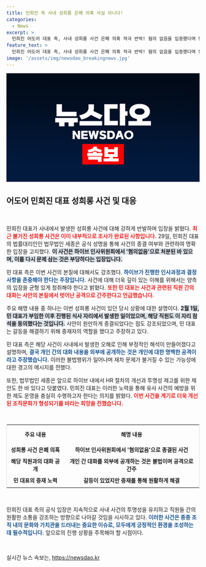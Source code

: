 ```yaml
---
title: 민희진 측 사내 성희롱 은폐 의혹 사실 아니다!
categories:
  - News
excerpt: >
  민희진 어도어 대표 측, 사내 성희롱 사건 은폐 의혹 적극 반박! 혐의 없음을 입증했다며 법률팀의 공식 입장 발표. 사건의 진실과 개인 정보 유출의 위험성에 대해 고발하면서 논란의 중심에 서다. 클릭하여 자세한 내용을 확인해보세요!
feature_text: >
  민희진 어도어 대표 측, 사내 성희롱 사건 은폐 의혹 적극 반박! 혐의 없음을 입증했다며 법률팀의 공식 입장 발표. 사건의 진실과 개인 정보 유출의 위험성에 대해 고발하면서 논란의 중심에 서다. 클릭하여 자세한 내용을 확인해보세요!
image: '/assets/img/newsdao_breakingnews.jpg'
---
```


<p><img src="/assets/img/newsdao_breakingnews.jpg" alt="pcversion 속보" /></p>

<h2 data-ke-size="size26">어도어 민희진 대표 성희롱 사건 및 대응</h2>

<p data-ke-size="size16">&nbsp;</p>

<p>민희진 대표가 사내에서 발생한 성희롱 사건에 대해 강하게 반발하며 입장을 밝혔다. <b><span style="color: #ee2323;">최근 불거진 성희롱 사건은 이미 내부적으로 조사가 완료된 사항입니다.</span></b> 29일, 민희진 대표의 법률대리인인 법무법인 세종은 공식 성명을 통해 사건의 종결 여부와 관련하여 명확한 입장을 고지했다. <b><span style="background-color: #21538527;">이 사건은 하이브 인사위원회에서 '혐의없음'으로 처분된 바 있으며, 이를 다시 문제 삼는 것은 부당하다는 입장입니다.</span></b> </p>

<p>민 대표 측은 이번 사건의 본질에 대해서도 강조했다. <b><span style="color: #1a5490;">하이브가 진행한 인사과정과 결정 사항을 존중해야 한다는 주장입니다.</span></b> 사건에 대해 더욱 깊이 있는 이해를 위해서는 양측의 입장을 균형 있게 청취해야 한다고 밝혔다. <b><span style="color: #ee2323;">또한 민 대표는 사건과 관련된 직원 간의 대화는 사안의 본질에서 벗어난 공격으로 간주한다고 언급했습니다.</span></b></p>

<p>주요 해명 내용 중 하나는 이번 성희롱 사건이 있던 당시 상황에 대한 설명이다. <b><span style="background-color: #21538527;">2월 1일, 민 대표가 부임한 이후 진행된 식사 자리에서 발생한 일이었으며, 해당 직원도 이 자리 참석을 동의했다는 것입니다.</span></b> 사안이 원만하게 종결되었다는 점도 강조되었으며, 민 대표는 갈등을 해결하기 위해 중재자의 역할을 했다고 주장하고 있다. </p>

<p>민 대표 측은 해당 사건이 사내에서 발생한 오해로 인해 부정적인 해석이 만들어졌다고 설명하며, <b><span style="color: #1a5490;">결국 개인 간의 대화 내용을 외부에 공개하는 것은 개인에 대한 명백한 공격이라고 주장했습니다.</span></b> 이러한 불법행위가 일어나며 재차 문제가 불거질 수 있는 가능성에 대한 경고의 메시지를 전했다.</p>

<p>또한, 법무법인 세종은 앞으로 하이브 내에서 HR 절차의 개선과 투명성 제고를 위한 제안도 한 바 있다고 덧붙였다. 민희진 대표는 이러한 노력을 통해 유사 사건의 예방을 위한 제도 운영을 충실히 수행하고자 한다는 의지를 밝혔다. <b><span style="color: #ee2323;">이번 사건을 계기로 더욱 개선된 조직문화가 형성되기를 바라는 희망을 전했습니다.</span></b></p>

<p data-ke-size="size16">&nbsp;</p>

<table style="width: 100%; border: 1px solid #ddd;">
    <tr>
        <th style="text-align: center; height: 40px;"><b>주요 내용</b></th>
        <th style="text-align: center; height: 40px;"><b>해명 내용</b></th>
    </tr>
    <tr>
        <td style="text-align: center; height: 30px;"><b>성희롱 사건 은폐 의혹</b></td>
        <td style="text-align: center; height: 30px;"><b>하이브 인사위원회에서 '혐의없음'으로 종결된 사건</b></td>
    </tr>
    <tr>
        <td style="text-align: center; height: 30px;"><b>해당 직원과의 대화 공개</b></td>
        <td style="text-align: center; height: 30px;"><b>개인 간 대화를 외부에 공개하는 것은 불법이며 공격으로 간주</b></td>
    </tr>
    <tr>
        <td style="text-align: center; height: 30px;"><b>민 대표의 중재 노력</b></td>
        <td style="text-align: center; height: 30px;"><b>갈등이 있었지만 중재를 통해 원활하게 해결</b></td>
    </tr>
</table>

<p data-ke-size="size16">&nbsp;</p>

<p>민희진 대표 측의 공식 입장은 지속적으로 사내 사건의 투명성을 유지하고 직원들 간의 원활한 소통을 강조하는 방향으로 나아갈 것임을 시사하고 있다. <b><span style="color: #1a5490;">이러한 사건은 종종 조직 내의 문화와 가치관을 드러내는 중요한 이슈로, 모두에게 긍정적인 환경을 조성하는 데 필수적입니다.</span></b> 앞으로의 진행 상황을 주목해야 할 시점이다. </p>

<p data-ke-size="size16">&nbsp;</p>
실시간 뉴스 속보는, <a href="https://newsdao.kr" rel="dofollow">https://newsdao.kr</a>


